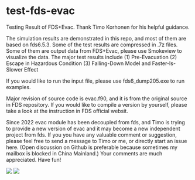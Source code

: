 # test-fds-evac
Testing Result of FDS+Evac.  Thank Timo Korhonen for his helpful guidance.  

The simulation results are demonstrated in this repo, and most of them are based on fds6.5.3.  Some of the test results are compressed in .7z files.  Some of them are output data from FDS+Evac, please use Smokeview to visualize the data.  The major test results include
(1) Pre-Evacuation 
(2) Escape in Hazardous Condition
(3) Falling-Down Model and Faster-Is-Slower Effect

If you would like to run the input file, please use fds6_dump205.exe to run examples.  

Major revision of source code is evac.f90, and it is from the original source in FDS repository.  If you would like to compile a version by yourself, please take a look at the instruction in FDS official websit.  

Since 2022 evac module has been decoupled from fds, and Timo is trying to provide a new version of evac and it may become a new independent project from fds. If you you have any valuable comment or suggestion, please feel free to send a message to Timo or me, or directly start an issue here.  (Open discussion on Github is preferable because sometimes my mailbox is blocked in China Mainland.)  Your comments are much appreciated.  Have fun!

![](https://github.com/godisreal/test-group-dynamics/blob/master/img/groups.PNG)
![](https://github.com/godisreal/test-group-dynamics/blob/master/img/Ex2018Test-SmokeFED_0036.png)

